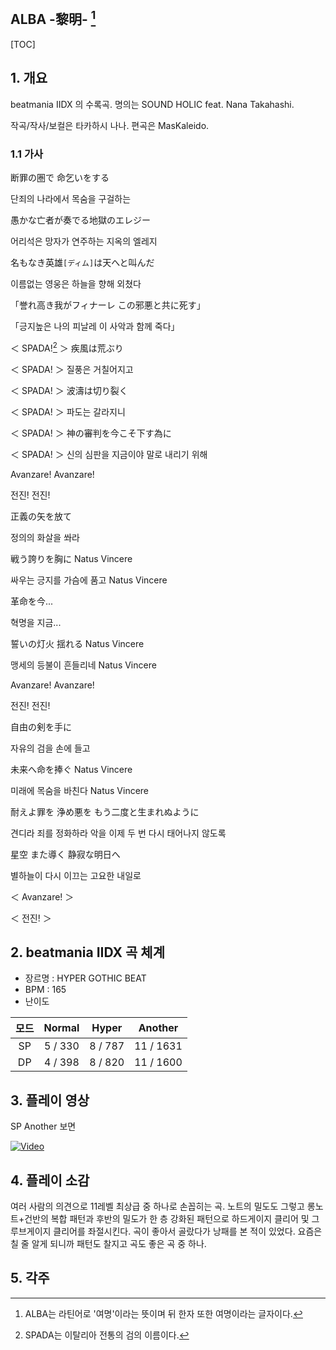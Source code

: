 ## ALBA -黎明- [^1)]

[TOC]



## 1. 개요

beatmania IIDX 의 수록곡. 명의는 SOUND HOLIC feat. Nana Takahashi.

작곡/작사/보컬은 타카하시 나나. 편곡은 MasKaleido.



### 1.1 가사

断罪の圏で 命乞いをする

단죄의 나라에서 목숨을 구걸하는

愚かな亡者が奏でる地獄のエレジー

어리석은 망자가 연주하는 지옥의 엘레지

名もなき英雄`[ディム]`は天へと叫んだ 

이름없는 영웅은 하늘을 향해 외쳤다

「誉れ高き我がフィナーレ この邪悪と共に死す」

「긍지높은 나의 피날레 이 사악과 함께 죽다」

＜ SPADA![^2)] ＞ 疾風は荒ぶり 

＜ SPADA! ＞ 질풍은 거칠어지고

＜ SPADA! ＞ 波濤は切り裂く 

＜ SPADA! ＞ 파도는 갈라지니

＜ SPADA! ＞ 神の審判を今こそ下す為に

＜ SPADA! ＞ 신의 심판을 지금이야 말로 내리기 위해

Avanzare! Avanzare! 

전진! 전진!

正義の矢を放て 

정의의 화살을 쏴라

戦う誇りを胸に Natus Vincere 

싸우는 긍지를 가슴에 품고 Natus Vincere

革命を今...

혁명을 지금...



誓いの灯火 揺れる Natus Vincere

맹세의 등불이 흔들리네 Natus Vincere 

Avanzare! Avanzare! 

전진! 전진!

自由の剣を手に 

자유의 검을 손에 들고

未来へ命を捧ぐ Natus Vincere

미래에 목숨을 바친다 Natus Vincere



耐えよ罪を 浄め悪を もう二度と生まれぬように 

견디라 죄를 정화하라 악을 이제 두 번 다시 태어나지 않도록

星空 また導く 静寂な明日へ 

별하늘이 다시 이끄는 고요한 내일로

＜ Avanzare! ＞

＜ 전진! ＞





## 2. beatmania IIDX 곡 체계

- 장르명 : HYPER GOTHIC BEAT
- BPM : 165
- 난이도

|  모드  | Normal  |  Hyper  |  Another  |
| :--: | :-----: | :-----: | :-------: |
|  SP  | 5 / 330 | 8 / 787 | 11 / 1631 |
|  DP  | 4 / 398 | 8 / 820 | 11 / 1600 |






## 3. 플레이 영상

SP Another 보면

[![Video](http://img.youtube.com/vi/ZE54ZrUxsMo/0.jpg)](https://www.youtube.com/embed/ZE54ZrUxsMo?t=0s) 







## 4. 플레이 소감

여러 사람의 의견으로 11레벨 최상급 중 하나로 손꼽히는 곡. 노트의 밀도도 그렇고 롱노트+건반의 복합 패턴과 후반의 밀도가 한 층 강화된 패턴으로 하드게이지 클리어 및 그루브게이지 클리어를 좌절시킨다. 곡이 좋아서 골랐다가 낭패를 본 적이 있었다. 요즘은 칠 줄 알게 되니까 패턴도 찰지고 곡도 좋은 곡 중 하나.





## 5. 각주

[^1)]: ALBA는 라틴어로 '여명'이라는 뜻이며 뒤 한자 또한 여명이라는 글자이다.
[^2)]: SPADA는 이탈리아 전통의 검의 이름이다.

